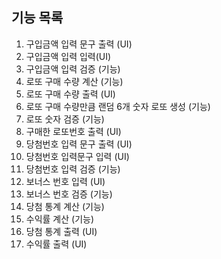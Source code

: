 ## 기능 목록
1. 구입금액 입력 문구 출력 (UI)
2. 구입금액 입력 입력(UI)
3. 구입금액 입력 검증 (기능)
4. 로또 구매 수량 계산 (기능)
5. 로또 구매 수량 출력 (UI)
6. 로또 구매 수량만큼 랜덤 6개 숫자 로또 생성 (기능)
7. 로또 숫자 검증 (기능)
8. 구매한 로또번호 출력 (UI)
9. 당첨번호 입력 문구 출력 (UI)
10. 당첨번호 입력문구 입력 (UI)
11. 당첨번호 입력 검증 (기능)
12. 보너스 번호 입력 (UI)
13. 보너스 번호 검증 (기능)
14. 당첨 통계 계산 (기능)
15. 수익률 계산 (기능)
16. 당첨 통계 출력 (UI)
17. 수익률 출력 (UI)

